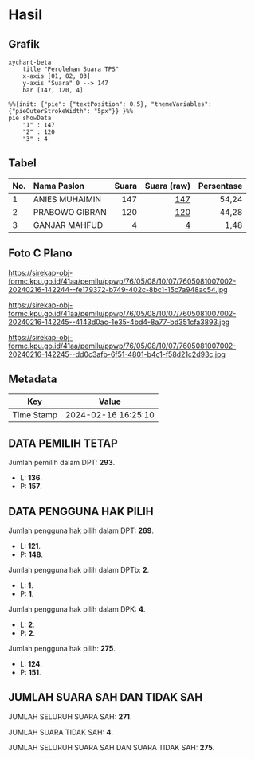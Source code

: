 # Hasil

## Grafik

```mermaid
xychart-beta
    title "Perolehan Suara TPS"
    x-axis [01, 02, 03]
    y-axis "Suara" 0 --> 147
    bar [147, 120, 4]
```

```mermaid
%%{init: {"pie": {"textPosition": 0.5}, "themeVariables": {"pieOuterStrokeWidth": "5px"}} }%%
pie showData
    "1" : 147
    "2" : 120
    "3" : 4
```

## Tabel

| No. | Nama Paslon    | Suara | Suara (raw) | Persentase |
|:--- |:-------------- | -----:| -----------:| ----------:|
| 1   | ANIES MUHAIMIN | 147   | [147][p-1]  | 54,24      |
| 2   | PRABOWO GIBRAN | 120   | [120][p-2]  | 44,28      |
| 3   | GANJAR MAHFUD  | 4     | [4][p-3]    | 1,48       |


[p-1]: https://github.com/gigit-pemilu/pemilu-2024-76-sulawesi-barat/blob/main/pilpres/hitung-suara/sub/76-sulawesi-barat/sub/05-majene/sub/08-banggae-timur/sub/1007-labuang-utara/sub/002-tps/sub/paslon-1.txt
[p-2]: https://github.com/gigit-pemilu/pemilu-2024-76-sulawesi-barat/blob/main/pilpres/hitung-suara/sub/76-sulawesi-barat/sub/05-majene/sub/08-banggae-timur/sub/1007-labuang-utara/sub/002-tps/sub/paslon-2.txt
[p-3]: https://github.com/gigit-pemilu/pemilu-2024-76-sulawesi-barat/blob/main/pilpres/hitung-suara/sub/76-sulawesi-barat/sub/05-majene/sub/08-banggae-timur/sub/1007-labuang-utara/sub/002-tps/sub/paslon-3.txt

## Foto C Plano

https://sirekap-obj-formc.kpu.go.id/41aa/pemilu/ppwp/76/05/08/10/07/7605081007002-20240216-142244--fe179372-b749-402c-8bc1-15c7a948ac54.jpg

https://sirekap-obj-formc.kpu.go.id/41aa/pemilu/ppwp/76/05/08/10/07/7605081007002-20240216-142245--4143d0ac-1e35-4bd4-8a77-bd351cfa3893.jpg

https://sirekap-obj-formc.kpu.go.id/41aa/pemilu/ppwp/76/05/08/10/07/7605081007002-20240216-142245--dd0c3afb-6f51-4801-b4c1-f58d21c2d93c.jpg


## Metadata

| Key        | Value               |
| ---------- | ------------------- |
| Time Stamp | 2024-02-16 16:25:10 |


## DATA PEMILIH TETAP

Jumlah pemilih dalam DPT: **293**.
 * L: **136**.
 * P: **157**.

## DATA PENGGUNA HAK PILIH

Jumlah pengguna hak pilih dalam DPT: **269**.
 * L: **121**.
 * P: **148**.

Jumlah pengguna hak pilih dalam DPTb: **2**.
 * L: **1**.
 * P: **1**.

Jumlah pengguna hak pilih dalam DPK: **4**.
 * L: **2**.
 * P: **2**.

Jumlah pengguna hak pilih: **275**.
 * L: **124**.
 * P: **151**.

## JUMLAH SUARA SAH DAN TIDAK SAH

JUMLAH SELURUH SUARA SAH: **271**.

JUMLAH SUARA TIDAK SAH: **4**.

JUMLAH SELURUH SUARA SAH DAN SUARA TIDAK SAH: **275**.


